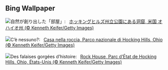 ## Bing Wallpaper
![](https://www.bing.com/th?id=OHR.RockHouse_JA-JP8879635056_UHD.jpg&w=1000)自然が創り出した「部屋」:&nbsp;&ensp;[ホッキングヒルズ州立公園にある洞窟, 米国 オハイオ州 (© Kenneth Keifer/Getty Images)](https://www.bing.com/th?id=OHR.RockHouse_JA-JP8879635056_UHD.jpg)
<br><br/>
![](https://www.bing.com/th?id=OHR.RockHouse_IT-IT3726334751_UHD.jpg&w=1000)C’è nessuno?:&nbsp;&ensp;[Casa nella roccia, Parco nazionale di Hocking Hills, Ohio  (© Kenneth Keifer/Getty Images)](https://www.bing.com/th?id=OHR.RockHouse_IT-IT3726334751_UHD.jpg)
<br><br/>
![](https://www.bing.com/th?id=OHR.RockHouse_FR-FR0741762840_UHD.jpg&w=1000)Des falaises gorgées d’histoire:&nbsp;&ensp;[Rock House, Parc d’État de Hocking Hills, Ohio, États-Unis (© Kenneth Keifer/Getty Images)](https://www.bing.com/th?id=OHR.RockHouse_FR-FR0741762840_UHD.jpg)
<br><br/>
